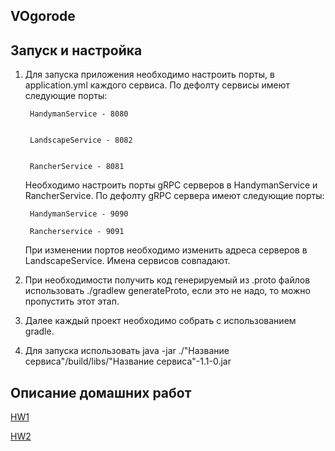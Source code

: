 ## VOgorode

## Запуск и настройка
1) Для запуска приложения необходимо настроить порты, в application.yml каждого сервиса. По дефолту сервисы имеют следующие порты: 

        HandymanService - 8080
    
    
        LandscapeService - 8082
    
    
        RancherService - 8081

    Необходимо настроить порты gRPC серверов в HandymanService и RancherService. По дефолту gRPC сервера имеют следующие порты: 

        HandymanService - 9090

        Rancherservice - 9091

    При изменении портов необходимо изменить адреса серверов в LandscapeService. Имена сервисов совпадают.

2) При необходимости получить код генерируемый из .proto файлов использовать ./gradlew generateProto, если это не надо, то можно пропустить этот этап.

3) Далее каждый проект необходимо собрать с использованием gradle.

4) Для запуска использовать java -jar ./"Название сервиса"/build/libs/"Название сервиса"-1.1-0.jar

## Описание домашних работ
[HW1](/docs/HW1/HW1.md)

[HW2](/docs/HW2/HW2.md)

